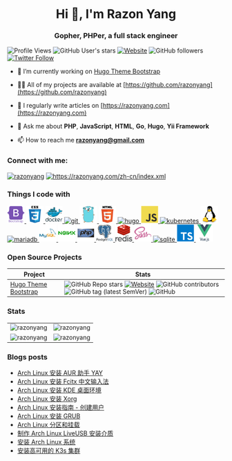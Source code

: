 <h1 align="center">Hi 👋, I'm Razon Yang</h1>
<h3 align="center">Gopher, PHPer, a full stack engineer</h3>

![Profile Views](https://komarev.com/ghpvc/?username=razonyang&label=profile%20views&color=0e75b6&style=flat-square)
![GitHub User's stars](https://img.shields.io/github/stars/razonyang?style=flat-square)
[![Website](https://img.shields.io/website?style=flat-square&url=https%3A%2F%2Frazonyang.com%2F)](https://razonyang.com/)
![GitHub followers](https://img.shields.io/github/followers/razonyang?style=flat-square)
[![Twitter Follow](https://img.shields.io/twitter/follow/razonyang?style=flat-square)](https://twitter.com/razonyang)

- 🔭 I’m currently working on [Hugo Theme Bootstrap](https://github.com/razonyang/hugo-theme-bootstrap)

- 👨‍💻 All of my projects are available at [https://github.com/razonyang](https://github.com/razonyang)

- 📝 I regularly write articles on [https://razonyang.com](https://razonyang.com)

- 💬 Ask me about **PHP**, **JavaScript**, **HTML**, **Go**, **Hugo**, **Yii Framework**

- 📫 How to reach me **razonyang@gmail.com**

<h3 align="left">Connect with me:</h3>
<p align="left">
<a href="https://twitter.com/razonyang" target="blank"><img align="center" src="https://raw.githubusercontent.com/rahuldkjain/github-profile-readme-generator/master/src/images/icons/Social/twitter.svg" alt="razonyang" height="30" width="40" /></a>
<a href="/https://razonyang.com/zh-cn/index.xml" target="blank"><img align="center" src="https://raw.githubusercontent.com/rahuldkjain/github-profile-readme-generator/master/src/images/icons/Social/rss.svg" alt="https://razonyang.com/zh-cn/index.xml" height="30" width="40" /></a>
</p>

<h3 align="left">Things I code with</h3>

<p align="left"> <a href="https://getbootstrap.com" target="_blank" rel="noreferrer"> <img src="https://raw.githubusercontent.com/devicons/devicon/master/icons/bootstrap/bootstrap-plain-wordmark.svg" alt="bootstrap" width="40" height="40"/> </a> <a href="https://www.w3schools.com/css/" target="_blank" rel="noreferrer"> <img src="https://raw.githubusercontent.com/devicons/devicon/master/icons/css3/css3-original-wordmark.svg" alt="css3" width="40" height="40"/> </a> <a href="https://www.docker.com/" target="_blank" rel="noreferrer"> <img src="https://raw.githubusercontent.com/devicons/devicon/master/icons/docker/docker-original-wordmark.svg" alt="docker" width="40" height="40"/> </a> <a href="https://git-scm.com/" target="_blank" rel="noreferrer"> <img src="https://www.vectorlogo.zone/logos/git-scm/git-scm-icon.svg" alt="git" width="40" height="40"/> </a> <a href="https://golang.org" target="_blank" rel="noreferrer"> <img src="https://raw.githubusercontent.com/devicons/devicon/master/icons/go/go-original.svg" alt="go" width="40" height="40"/> </a> <a href="https://www.w3.org/html/" target="_blank" rel="noreferrer"> <img src="https://raw.githubusercontent.com/devicons/devicon/master/icons/html5/html5-original-wordmark.svg" alt="html5" width="40" height="40"/> </a> <a href="https://gohugo.io/" target="_blank" rel="noreferrer"> <img src="https://api.iconify.design/logos-hugo.svg" alt="hugo" width="40" height="40"/> </a> <a href="https://developer.mozilla.org/en-US/docs/Web/JavaScript" target="_blank" rel="noreferrer"> <img src="https://raw.githubusercontent.com/devicons/devicon/master/icons/javascript/javascript-original.svg" alt="javascript" width="40" height="40"/> </a> <a href="https://kubernetes.io" target="_blank" rel="noreferrer"> <img src="https://www.vectorlogo.zone/logos/kubernetes/kubernetes-icon.svg" alt="kubernetes" width="40" height="40"/> </a> <a href="https://www.linux.org/" target="_blank" rel="noreferrer"> <img src="https://raw.githubusercontent.com/devicons/devicon/master/icons/linux/linux-original.svg" alt="linux" width="40" height="40"/> </a> <a href="https://mariadb.org/" target="_blank" rel="noreferrer"> <img src="https://www.vectorlogo.zone/logos/mariadb/mariadb-icon.svg" alt="mariadb" width="40" height="40"/> </a> <a href="https://www.mysql.com/" target="_blank" rel="noreferrer"> <img src="https://raw.githubusercontent.com/devicons/devicon/master/icons/mysql/mysql-original-wordmark.svg" alt="mysql" width="40" height="40"/> </a> <a href="https://www.nginx.com" target="_blank" rel="noreferrer"> <img src="https://raw.githubusercontent.com/devicons/devicon/master/icons/nginx/nginx-original.svg" alt="nginx" width="40" height="40"/> </a> <a href="https://www.php.net" target="_blank" rel="noreferrer"> <img src="https://raw.githubusercontent.com/devicons/devicon/master/icons/php/php-original.svg" alt="php" width="40" height="40"/> </a> <a href="https://www.postgresql.org" target="_blank" rel="noreferrer"> <img src="https://raw.githubusercontent.com/devicons/devicon/master/icons/postgresql/postgresql-original-wordmark.svg" alt="postgresql" width="40" height="40"/> </a> <a href="https://redis.io" target="_blank" rel="noreferrer"> <img src="https://raw.githubusercontent.com/devicons/devicon/master/icons/redis/redis-original-wordmark.svg" alt="redis" width="40" height="40"/> </a> <a href="https://sass-lang.com" target="_blank" rel="noreferrer"> <img src="https://raw.githubusercontent.com/devicons/devicon/master/icons/sass/sass-original.svg" alt="sass" width="40" height="40"/> </a> <a href="https://www.sqlite.org/" target="_blank" rel="noreferrer"> <img src="https://www.vectorlogo.zone/logos/sqlite/sqlite-icon.svg" alt="sqlite" width="40" height="40"/> </a> <a href="https://www.typescriptlang.org/" target="_blank" rel="noreferrer"> <img src="https://raw.githubusercontent.com/devicons/devicon/master/icons/typescript/typescript-original.svg" alt="typescript" width="40" height="40"/> </a> <a href="https://vuejs.org/" target="_blank" rel="noreferrer"> <img src="https://raw.githubusercontent.com/devicons/devicon/master/icons/vuejs/vuejs-original-wordmark.svg" alt="vuejs" width="40" height="40"/> </a> </p>

### Open Source Projects

| Project | Stats |
|---|---|
| [Hugo Theme Bootstrap](https://github.com/razonyang/hugo-theme-bootstrap) | ![GitHub Repo stars](https://img.shields.io/github/stars/razonyang/hugo-theme-bootstrap?style=flat-square) [![Website](https://img.shields.io/website?style=flat-square&url=https%3A%2F%2Fhbs.razonyang.com%2F)](https://hbs.razonyang.com/) ![GitHub contributors](https://img.shields.io/github/contributors/razonyang/hugo-theme-bootstrap?style=flat-square) ![GitHub tag (latest SemVer)](https://img.shields.io/github/v/tag/razonyang/hugo-theme-bootstrap?style=flat-square) ![GitHub](https://img.shields.io/github/license/razonyang/hugo-theme-bootstrap?style=flat-square)

### Stats

|  |  |
|:---:|:---:
| <img height="200" src="https://github-profile-trophy.vercel.app/?username=razonyang&row=2&column=3" alt="razonyang" /> | <img height="200" src="https://github-readme-stats.vercel.app/api?username=razonyang&show_icons=true&locale=en" alt="razonyang" />
| <img height="200" src="https://github-readme-stats.vercel.app/api/top-langs?username=razonyang&show_icons=true&locale=en&layout=compact&langs_count=8" alt="razonyang" /> | <img height="200" src="https://github-readme-streak-stats.herokuapp.com/?user=razonyang&" alt="razonyang" />

### Blogs posts
<!-- BLOGPOSTS:START -->
- [Arch Linux 安装 AUR 助手 YAY](https://razonyang.com/zh-cn/archlinux-guide/yay/)
- [Arch Linux 安装 Fcitx 中文输入法](https://razonyang.com/zh-cn/archlinux-guide/fcitx/)
- [Arch Linux 安装 KDE 桌面环境](https://razonyang.com/zh-cn/archlinux-guide/kde/)
- [Arch Linux 安装 Xorg](https://razonyang.com/zh-cn/archlinux-guide/xorg/)
- [Arch Linux 安装指南 - 创建用户](https://razonyang.com/zh-cn/archlinux-guide/users/)
- [Arch Linux 安装 GRUB](https://razonyang.com/zh-cn/archlinux-guide/grub/)
- [Arch Linux 分区和挂载](https://razonyang.com/zh-cn/archlinux-guide/partition/)
- [制作 Arch Linux LiveUSB 安装介质](https://razonyang.com/zh-cn/archlinux-guide/installation-medium/)
- [安装 Arch Linux 系统](https://razonyang.com/zh-cn/archlinux-guide/installation/)
- [安装高可用的 K3s 集群](https://razonyang.com/zh-cn/k3s/installation/ha/)
<!-- BLOGPOSTS:END -->
